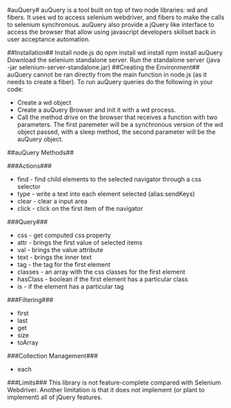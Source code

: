 ﻿#auQuery#
auQuery is a tool built on top of two node libraries: wd and fibers. It uses wd to access selenium webdriver, and fibers to make the calls to selenium synchronous. auQuery also provide a jQuery like interface to access the browser that allow using javascript developers skillset back in user acceptance automation.  

##Installation##
Install node.js
do npm install wd 
install npm install auQuery
Download the selenium standalone server. 
Run the standalone server (java -jar selenium-server-standalone.jar) 
##Creating the Environment##
auQuery cannot be ran directly from the main function in node.js (as it needs to create a fiber). To run auQuery queries do the following in your code: 

* Create a wd object
* Create a auQuery Browser and init it with a wd process. 
* Call the method drive on the browser that receives a function with two parameters. The first paremeter will be a synchronous version of the wd object passed, with a sleep method, the second parameter will be the auQuery object. 

##auQuery Methods##

###Actions###

* find - find child elements to the selected navigator through a css selector
* type - write a text into each element selected (alias:sendKeys)
* clear - clear a input area
* click - click on the first item of the navigator

###Query###

* css - get computed css property
* attr - brings the first value of selected items
* val - brings the value attribute
* text - brings the inner text 
* tag - the tag for the first element
* classes - an array with the css classes for the first element
* hasClass - boolean if the first element has a particular class
* is - if the element has a particular tag

###Filtering###

* first
* last
* get
* size
* toArray

###Collection Management###

* each

###Limits###
This library is not feature-complete compared with Selenium Webdriver. Another limitation is that it does not implement (or plant to implement) all of jQuery features. 
